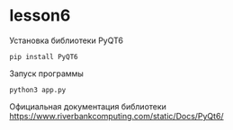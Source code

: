 # lesson6

Установка библиотеки PyQT6

```pip install PyQT6 ```

Запуск программы

```python3 app.py```

Официальная документация библиотеки<br>
https://www.riverbankcomputing.com/static/Docs/PyQt6/


